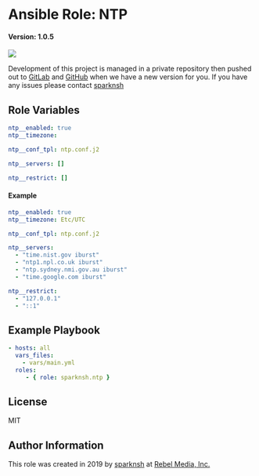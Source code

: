 # Ansible Role: NTP

#### Version: 1.0.5

[![](https://img.shields.io/badge/role-sparknsh.ntp-blue.svg)](https://galaxy.ansible.com/sparknsh/ntp)

Development of this project is managed in a private repository then pushed out to [GitLab](https://gitlab.com/sparknsh/ansible-role-ntp) and [GitHub](https://github.com/sparknsh/ansible-role-ntp) when we have a new version for you. If you have any issues please contact [sparknsh](https://www.sparknsh.com/contact?type=issue&name=ansible-role-ntp)

## Role Variables

```yaml
ntp__enabled: true
ntp__timezone:

ntp__conf_tpl: ntp.conf.j2

ntp__servers: []

ntp__restrict: []
```

#### Example

```yaml
ntp__enabled: true
ntp__timezone: Etc/UTC

ntp__conf_tpl: ntp.conf.j2

ntp__servers:
  - "time.nist.gov iburst"
  - "ntp1.npl.co.uk iburst"
  - "ntp.sydney.nmi.gov.au iburst"
  - "time.google.com iburst"

ntp__restrict:
  - "127.0.0.1"
  - "::1"
```

## Example Playbook

```yaml
- hosts: all
  vars_files:
    - vars/main.yml
  roles:
     - { role: sparknsh.ntp }
```

## License

MIT

## Author Information

This role was created in 2019 by [sparknsh](https://www.sparknsh.com) at [Rebel Media, Inc.](https://www.rebelmedia.io/)
